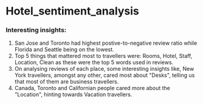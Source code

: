 # Hotel_sentiment_analysis

### Interesting insights:
1) San Jose and Toronto had highest postive-to-negative review ratio while Florida and Seattle being on the lowest.
2) Top 5 things that mattered most to travellers were: Rooms, Hotel, Staff, Location, Clean as these were the top 5 words used in reviews.
3) On analysing reviews of each place, some interesting insights like, New York travellers, amongst any other, cared most about "Desks", telling us that most of them are business travellers.
4) Canada, Toronto and Californian people cared more about the "Location", hinting towards Vacation travellers.
